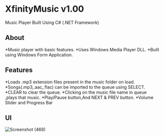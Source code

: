 # XfinityMusic v1.00
Music Player Built Using C# (.NET Framework)

## About
*Music player with basic features.
*Uses Windows Media Player DLL.
*Built using Windows Form Application.

## Features 
*Loads .mp3 extension files present in the music folder on load.
*Songs(.mp3,.aac,.flac) can be imported to the queue using SELECT.
*CLEAR to clear the queue.
*Clicking on the music file name in queue ,plays that music.
*Play/Pause button,And NEXT & PREV button.
*Volume Slider and Progress Bar

## UI

![Screenshot (468)](https://user-images.githubusercontent.com/65854432/115275161-19198500-a15f-11eb-9d5b-1d14c6f0134f.png)

